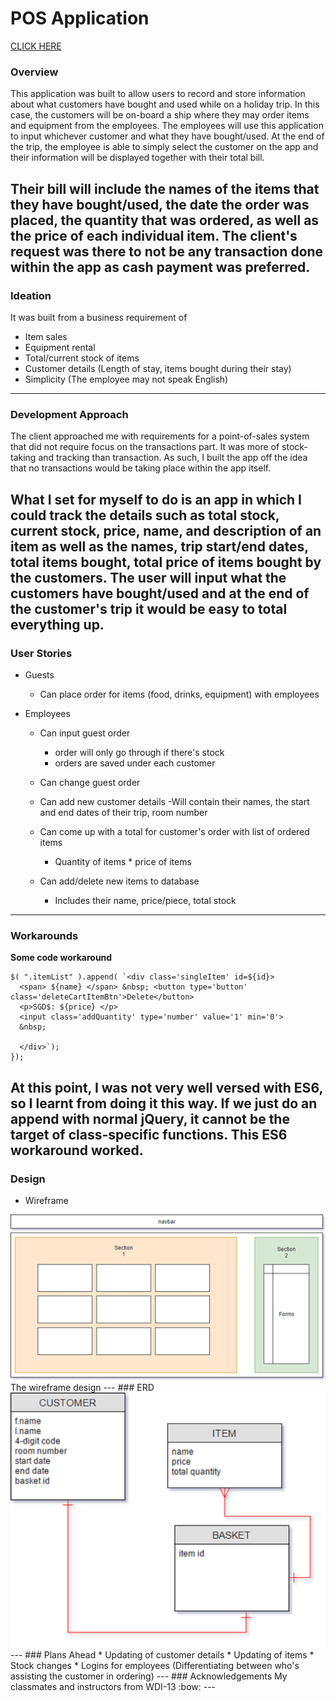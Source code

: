 # POS Application

[CLICK HERE](https://guarded-thicket-64693.herokuapp.com/)

### Overview
This application was built to allow users to record and store information about what customers have bought and used while on a holiday trip. In this case, the customers will be on-board a ship where they may order items and equipment from the employees. The employees will use this application to input whichever customer and what they have bought/used. At the end of the trip, the employee is able to simply select the customer on the app and their information will be displayed together with their total bill.

Their bill will include the names of the items that they have bought/used, the date the order was placed, the quantity that was ordered, as well as the price of each individual item. The client's request was there to not be any transaction done within the app as cash payment was preferred.
---
### Ideation
It was built from a business requirement of
* Item sales
* Equipment rental
* Total/current stock of items
* Customer details (Length of stay, items bought during their stay)
* Simplicity (The employee may not speak English)
---
### Development Approach
The client approached me with requirements for a point-of-sales system that did not require focus on the transactions part. It was more of stock-taking and tracking than transaction. As such, I built the app off the idea that no transactions would be taking place within the app itself.

What I set for myself to do is an app in which I could track the details such as total stock, current stock, price, name, and description of an item as well as the names, trip start/end dates, total items bought, total price of items bought by the customers. The user will input what the customers have bought/used and at the end of the customer's trip it would be easy to total everything up.
---
### User Stories
* Guests
  - Can place order for items (food, drinks, equipment) with employees


* Employees
  - Can input guest order
    - order will only go through if there's stock
    - orders are saved under each customer

  - Can change guest order

  - Can add new customer details
    -Will contain their names, the start and end dates of their trip, room number

  - Can come up with a total for customer's order with list of ordered items
    - Quantity of items * price of items

  - Can add/delete new items to database
    - Includes their name, price/piece, total stock
---
### Workarounds
**Some code workaround**
```  
$( ".itemList" ).append( `<div class='singleItem' id=${id}>
  <span> ${name} </span> &nbsp; <button type='button' class='deleteCartItemBtn'>Delete</button>
  <p>SGD$: ${price} </p>
  <input class='addQuantity' type='number' value='1' min='0'>
  &nbsp;

  </div>`);
});

```
At this point, I was not very well versed with ES6, so I learnt from doing it this way.
If we just do an append with normal jQuery, it cannot be the target of class-specific functions. This ES6 workaround worked.
---
### Design
* Wireframe
<img src="readmestuff/layout.png" width="512px">
The wireframe design
---
### ERD
<img src="readmestuff/erd1.png" width="512px">
---
### Plans Ahead
* Updating of customer details
* Updating of items
* Stock changes
* Logins for employees (Differentiating between who's assisting the customer in ordering)
---
### Acknowledgements
My classmates and instructors from WDI-13
:bow:
---

